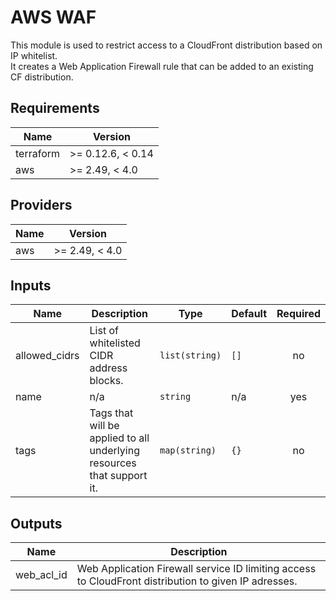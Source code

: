 # AWS WAF

This module is used to restrict access to a CloudFront distribution based on IP whitelist.  
It creates a Web Application Firewall rule that can be added to an existing CF distribution.

## Requirements

| Name | Version |
|------|---------|
| terraform | >= 0.12.6, < 0.14 |
| aws | >= 2.49, < 4.0 |

## Providers

| Name | Version |
|------|---------|
| aws | >= 2.49, < 4.0 |

## Inputs

| Name | Description | Type | Default | Required |
|------|-------------|------|---------|:--------:|
| allowed\_cidrs | List of whitelisted CIDR address blocks. | `list(string)` | `[]` | no |
| name | n/a | `string` | n/a | yes |
| tags | Tags that will be applied to all underlying resources that support it. | `map(string)` | `{}` | no |

## Outputs

| Name | Description |
|------|-------------|
| web\_acl\_id | Web Application Firewall service ID limiting access to CloudFront distribution to given IP adresses. |


